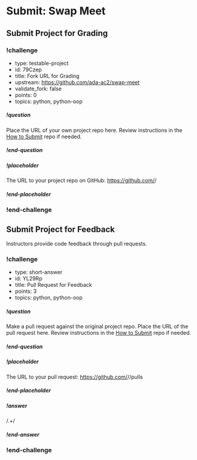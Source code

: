 # Submit: Swap Meet

## Submit Project for Grading

<!-- prettier-ignore-start -->
### !challenge
* type: testable-project
* id: 79Czep
* title: Fork URL for Grading
* upstream: https://github.com/ada-ac2/swap-meet
* validate_fork: false
* points: 0
* topics: python, python-oop
##### !question

Place the URL of your own project repo here. Review instructions in the [How to Submit](../ada-project-practices/how-to-submit.md) repo if needed.

##### !end-question
##### !placeholder

The URL to your project repo on GitHub: https://github.com/<your-username>/<project-name>

##### !end-placeholder
### !end-challenge
<!-- prettier-ignore-end -->

## Submit Project for Feedback

Instructors provide code feedback through pull requests.

<!-- prettier-ignore-start -->
### !challenge
* type: short-answer
* id: YL29Rp
* title: Pull Request for Feedback
* points: 3
* topics: python, python-oop
##### !question

Make a pull request against the original project repo. Place the URL of the pull request here. Review instructions in the [How to Submit](../ada-project-practices/how-to-submit.md) repo if needed.

##### !end-question
##### !placeholder

The URL to your pull request: https://github.com/<some-ada-repo>/<project-name>/pulls

##### !end-placeholder
##### !answer

/.+/

##### !end-answer
### !end-challenge
<!-- prettier-ignore-end -->
